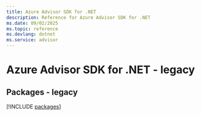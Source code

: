 ```yaml
---
title: Azure Advisor SDK for .NET
description: Reference for Azure Advisor SDK for .NET
ms.date: 09/02/2025
ms.topic: reference
ms.devlang: dotnet
ms.service: advisor
---
```

# Azure Advisor SDK for .NET - legacy
## Packages - legacy
[!INCLUDE [packages](advisor-index.md)]
